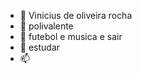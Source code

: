 - 👋 Vinicius de oliveira rocha 
- 👀 polivalente 
- 🌱 futebol e musica e sair 
- 💞️ estudar 
- 📫 

<!---
viniciusx712/viniciusx712 is a ✨ special ✨ repository because its `README.md` (this file) appears on your GitHub profile.
You can click the Preview link to take a look at your changes.
--->
